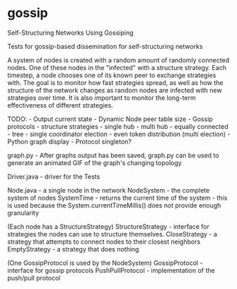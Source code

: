 gossip
======

Self-Structuring Networks Using Gossiping

Tests for gossip-based dissemination for self-structuring networks

A system of nodes is created with a random amount of randomly connected nodes.
One of these nodes in the "infected" with a structure strategy. Each timestep,
a node chooses one of its known peer to exchange strategies with. The goal is
to monitor how fast strategies spread, as well as how the structure of the
network changes as random nodes are infected with new strategies over time. It
is also important to monitor the long-term effectiveness of different
strategies.

TODO:
    - Output current state
    - Dynamic Node peer table size
    - Gossip protocols
    - structure strategies
        - single hub
        - multi hub
        - equally connected
	- tree
	- single coordinator election
	- even token distribution (multi election)
    - Python graph display
    - Protocol singleton?

graph.py
    - After graphs output has been saved, graph.py can be used to generate an
      animated GIF of the graph's changing topology

Driver.java
    - driver for the Tests

Node.java
    - a single node in the network
NodeSystem
    - the complete system of nodes
SystemTime
    - returns the current time of the system
    - this is used because the System.currentTimeMillis() does not provide
      enough granularity

(Each node has a StructureStrategy)
StructureStrategy
    - interface for strategies the nodes can use to structure themselves.
CloseStrategy
    - a strategy that attempts to connect nodes to their closest neighbors
EmptyStrategy
    - a strategy that does nothing

(One GossipProtocol is used by the NodeSystem)
GossipProtocol
    - interface for gossip protocols
PushPullProtocol
    - implementation of the push/pull protocol
